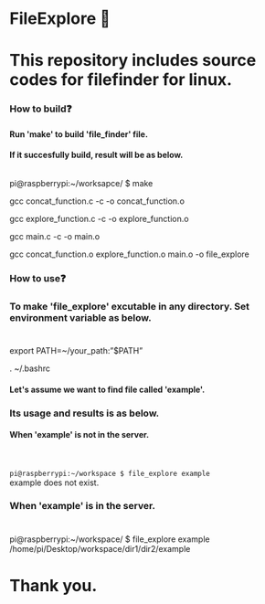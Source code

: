 # FileExplore :mag_right:
# This repository includes source codes for filefinder for linux.




### How to build:question:
#### Run 'make' to build 'file_finder' file.
#### If it succesfully build, result will be as below. <pre>
pi@raspberrypi:~/worksapce/ $ make

gcc concat_function.c -c -o concat_function.o

gcc explore_function.c -c -o explore_function.o

gcc main.c -c -o main.o

gcc concat_function.o explore_function.o main.o -o file_explore
</pre>





### How to use:question:
### To make 'file_explore' excutable in any directory. Set environment variable as below.
### <pre>
export PATH=~/your_path:”$PATH”

. ~/.bashrc
</pre>


#### Let's assume we want to find file called 'example'.
### Its usage and results is as below.
#### When 'example' is not in the server.
#### <pre>
<code>
pi@raspberrypi:~/workspace $ file_explore example
</code>
example does not exist.
</pre>

### When 'example' is in the server.
### <pre> 
pi@raspberrypi:~/workspace/ $ file_explore example
/home/pi/Desktop/workspace/dir1/dir2/example
</pre>


# Thank you.
